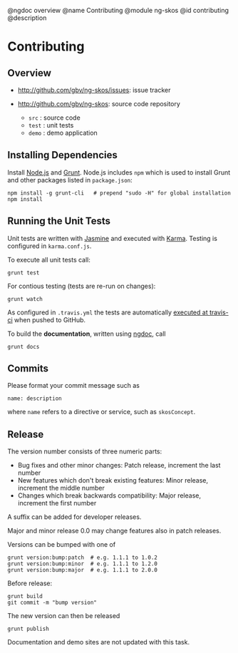 @ngdoc overview
@name Contributing
@module ng-skos
@id contributing
@description

# Contributing

## Overview

* <http://github.com/gbv/ng-skos/issues>: issue tracker
* <http://github.com/gbv/ng-skos>: source code repository

  * `src` : source code
  * `test` : unit tests
  * `demo` : demo application

## Installing Dependencies

Install [Node.js](https://nodejs.org/) and [Grunt](https://gruntjs.com/).
Node.js includes `npm` which is used to install Grunt and other packages listed
in `package.json`:

    npm install -g grunt-cli   # prepend "sudo -H" for global installation
    npm install

## Running the Unit Tests

Unit tests are written with [Jasmine](http://pivotal.github.io/jasmine/) and executed with
[Karma](https://karma-runner.github.io/). Testing is configured in `karma.conf.js`.

To execute all unit tests call:

    grunt test

For contious testing (tests are re-run on changes):

    grunt watch

As configured in `.travis.yml` the tests are automatically [executed at
travis-ci](https://travis-ci.org/gbv/ng-skos) when pushed to GitHub.

To build the **documentation**, written using
[ngdoc](https://github.com/angular/angular.js/wiki/Writing-AngularJS-Documentation),
call

    grunt docs

## Commits

Please format your commit message such as

    name: description

where `name` refers to a directive or service, such as `skosConcept`.

## Release

The version number consists of three numeric parts:

* Bug fixes and other minor changes: Patch release, increment the last number
* New features which don't break existing features: Minor release, increment the middle number
* Changes which break backwards compatibility: Major release, increment the first number

A suffix can be added for developer releases.

Major and minor release 0.0 may change features also in patch releases.

Versions can be bumped with one of

    grunt version:bump:patch  # e.g. 1.1.1 to 1.0.2
    grunt version:bump:minor  # e.g. 1.1.1 to 1.2.0
    grunt version:bump:major  # e.g. 1.1.1 to 2.0.0
 
Before release:

    grunt build
    git commit -m "bump version"

The new version can then be released

    grunt publish

Documentation and demo sites are not updated with this task.

